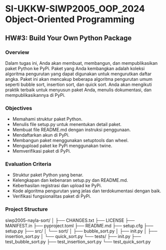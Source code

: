 # SI-UKKW-SIWP2005_OOP_2024 Object-Oriented Programming

## HW#3: Build Your Own Python Package

### Overview
Dalam tugas ini, Anda akan membuat, membangun, dan mempublikasikan paket Python ke PyPi. Paket yang Anda kembangkan adalah koleksi algoritma pengurutan yang dapat digunakan untuk mengurutkan daftar angka. Paket ini akan mencakup beberapa algoritma pengurutan umum seperti bubble sort, insertion sort, dan quick sort. Anda akan mengikuti praktik terbaik untuk menyusun paket Anda, menulis dokumentasi, dan mempublikasikannya di PyPi.

### Objectives
- Memahami struktur paket Python.
- Menulis file setup.py untuk menentukan detail paket.
- Membuat file README.md dengan instruksi penggunaan.
- Mendaftarkan akun di PyPi.
- Membangun paket menggunakan setuptools dan wheel.
- Mengupload paket ke PyPi menggunakan twine.
- Memverifikasi paket di PyPi.

### Evaluation Criteria
- Struktur paket Python yang benar.
- Kelengkapan dan kebenaran setup.py dan README.md.
- Keberhasilan registrasi dan upload ke PyPi.
- Kode algoritma pengurutan yang jelas dan terdokumentasi dengan baik.
- Verifikasi fungsionalitas paket di PyPi.

### Project Structure
siwp2005-nayla-sort/
│
├── CHANGES.txt
├── LICENSE
├── MANIFEST.in
├── pyproject.toml
├── README.md
├── setup.cfg
├── setup.py
├── src/
│ └── sort/
│ ├── bubble_sort.py
│ ├── init.py
│ ├── insertion_sort.py
│ └── quick_sort.py
└── tests/
├── init.py
├── test_bubble_sort.py
├── test_insertion_sort.py
└── test_quick_sort.py